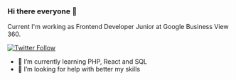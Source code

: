 ### Hi there everyone 👋
Current I'm working as Frontend Developer Junior at Google Business View 360.

[![Twitter Follow](https://img.shields.io/twitter/follow/fckastro?color=%231DA1F2&logo=twitter&style=for-the-badge)
](https://twitter.com/fckastro)

- 🌱 I’m currently learning PHP, React and SQL
- 🤔 I’m looking for help with better my skills


<!--
**WalterKstro/WalterKstro** is a ✨ _special_ ✨ repository because its `README.md` (this file) appears on your GitHub profile.

Here are some ideas to get you started:
-->

